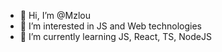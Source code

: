 - 👋 Hi, I’m @Mzlou
- 👀 I’m interested in JS and Web technologies
- 🌱 I’m currently learning JS, React, TS, NodeJS
